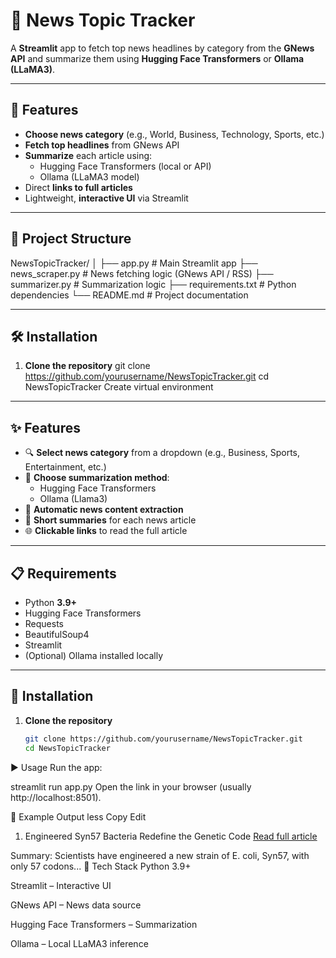 # 📰 News Topic Tracker

A **Streamlit** app to fetch top news headlines by category from the **GNews API** and summarize them using **Hugging Face Transformers** or **Ollama (LLaMA3)**.

---

## 🚀 Features
- **Choose news category** (e.g., World, Business, Technology, Sports, etc.)
- **Fetch top headlines** from GNews API
- **Summarize** each article using:
  - Hugging Face Transformers (local or API)
  - Ollama (LLaMA3 model)
- Direct **links to full articles**
- Lightweight, **interactive UI** via Streamlit

---

## 📂 Project Structure

NewsTopicTracker/
│
├── app.py # Main Streamlit app
├── news_scraper.py # News fetching logic (GNews API / RSS)
├── summarizer.py # Summarization logic
├── requirements.txt # Python dependencies
└── README.md # Project documentation

---

## 🛠️ Installation

1. **Clone the repository**
git clone https://github.com/yourusername/NewsTopicTracker.git
cd NewsTopicTracker
Create virtual environment


---

## ✨ Features

- 🔍 **Select news category** from a dropdown (e.g., Business, Sports, Entertainment, etc.)
- 🤖 **Choose summarization method**:
  - Hugging Face Transformers
  - Ollama (Llama3)
- 📑 **Automatic news content extraction**
- 📜 **Short summaries** for each news article
- 🌐 **Clickable links** to read the full article

---

## 📋 Requirements

- Python **3.9+**
- Hugging Face Transformers
- Requests
- BeautifulSoup4
- Streamlit
- (Optional) Ollama installed locally

---

## 🚀 Installation

1. **Clone the repository**
   ```bash
   git clone https://github.com/yourusername/NewsTopicTracker.git
   cd NewsTopicTracker


▶️ Usage
Run the app:

streamlit run app.py
Open the link in your browser (usually http://localhost:8501).

📜 Example Output
less
Copy
Edit
1. Engineered Syn57 Bacteria Redefine the Genetic Code
[Read full article](https://www.biotecnika.org/...)

Summary:
Scientists have engineered a new strain of E. coli, Syn57, with only 57 codons...
🔧 Tech Stack
Python 3.9+

Streamlit – Interactive UI

GNews API – News data source

Hugging Face Transformers – Summarization

Ollama – Local LLaMA3 inference
